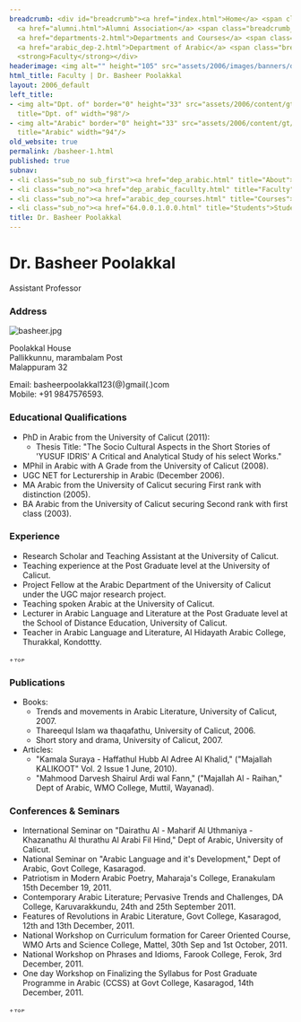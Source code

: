 ```yaml
---
breadcrumb: <div id="breadcrumb"><a href="index.html">Home</a> <span class="breadcrumb_spacer">&gt;</span>
  <a href="alumni.html">Alumni Association</a> <span class="breadcrumb_spacer">&gt;</span>
  <a href="departments-2.html">Departments and Courses</a> <span class="breadcrumb_spacer">&gt;</span>
  <a href="arabic_dep-2.html">Department of Arabic</a> <span class="breadcrumb_spacer">&gt;</span>
  <strong>Faculty</strong></div>
headerimage: <img alt="" height="105" src="assets/2006/images/banners/departments.jpg" width="472"/>
html_title: Faculty | Dr. Basheer Poolakkal
layout: 2006_default
left_title:
- <img alt="Dpt. of" border="0" height="33" src="assets/2006/content/gt/fcb6421c7c62628408190d4ca84029e5.png"
  title="Dpt. of" width="98"/>
- <img alt="Arabic" border="0" height="33" src="assets/2006/content/gt/83ba9520636a6c88ee0211fdd79d5845.png"
  title="Arabic" width="94"/>
old_website: true
permalink: /basheer-1.html
published: true
subnav:
- <li class="sub_no sub_first"><a href="dep_arabic.html" title="About">About</a></li>
- <li class="sub_no"><a href="dep_arabic_facullty.html" title="Faculty">Faculty</a></li>
- <li class="sub_no"><a href="arabic_dep_courses.html" title="Courses">Courses</a></li>
- <li class="sub_no"><a href="64.0.0.1.0.0.html" title="Students">Students</a></li>
title: Dr. Basheer Poolakkal
---
```


# Dr. Basheer Poolakkal

Assistant Professor

### Address

![basheer.jpg](assets/2006/content/assets/2006/images/c798a9aec5d9aadf148dd68f3e6c0984.jpg)

Poolakkal House  
Pallikkunnu, marambalam Post  
Malappuram 32  
  
Email: basheerpoolakkal123(@)gmail(.)com  
Mobile: +91 9847576593.

### Educational Qualifications

  * PhD in Arabic from the University of Calicut (2011):
    * Thesis Title: "The Socio Cultural Aspects in the Short Stories of 'YUSUF IDRIS' A Critical and Analytical Study of his select Works."
  * MPhil in Arabic with A Grade from the University of Calicut (2008).
  * UGC NET for Lecturership in Arabic (December 2006).
  * MA Arabic from the University of Calicut securing First rank with distinction (2005).
  * BA Arabic from the University of Calicut securing Second rank with first class (2003).

### Experience

  * Research Scholar and Teaching Assistant at the University of Calicut.
  * Teaching experience at the Post Graduate level at the University of Calicut.
  * Project Fellow at the Arabic Department of the University of Calicut under the UGC major research project.
  * Teaching spoken Arabic at the University of Calicut.
  * Lecturer in Arabic Language and Literature at the Post Graduate level at the School of Distance Education, University of Calicut.
  * Teacher in Arabic Language and Literature, Al Hidayath Arabic College, Thurakkal, Kondottty.

![](assets/2006/img/article/top_link_0.gif)

### Publications

  * Books:
    * Trends and movements in Arabic Literature, University of Calicut, 2007.
    * Thareequl Islam wa thaqafathu, University of Calicut, 2006.
    * Short story and drama, University of Calicut, 2007.
  * Articles:
    * "Kamala Suraya - Haffathul Hubb Al Adree Al Khalid," ("Majallah KALIKOOT" Vol. 2 Issue 1 June, 2010).
    * "Mahmood Darvesh Shairul Ardi wal Fann," ("Majallah Al - Raihan," Dept of Arabic, WMO College, Muttil, Wayanad).

### Conferences & Seminars

  * International Seminar on "Dairathu Al - Maharif Al Uthmaniya - Khazanathu Al thurathu Al Arabi Fil Hind," Dept of Arabic, University of Calicut.
  * National Seminar on "Arabic Language and it's Development," Dept of Arabic, Govt College, Kasaragod.
  * Patriotism in Modern Arabic Poetry, Maharaja's College, Eranakulam 15th December 19, 2011.
  * Contemporary Arabic Literature; Pervasive Trends and Challenges, DA College, Karuvarakkundu, 24th and 25th September 2011.
  * Features of Revolutions in Arabic Literature, Govt College, Kasaragod, 12th and 13th December, 2011.
  * National Workshop on Curriculum formation for Career Oriented Course, WMO Arts and Science College, Mattel, 30th Sep and 1st October, 2011.
  * National Workshop on Phrases and Idioms, Farook College, Ferok, 3rd December, 2011.
  * One day Workshop on Finalizing the Syllabus for Post Graduate Programme in Arabic (CCSS) at Govt College, Kasaragod, 14th December, 2011.

![](assets/2006/img/article/top_link_0.gif)